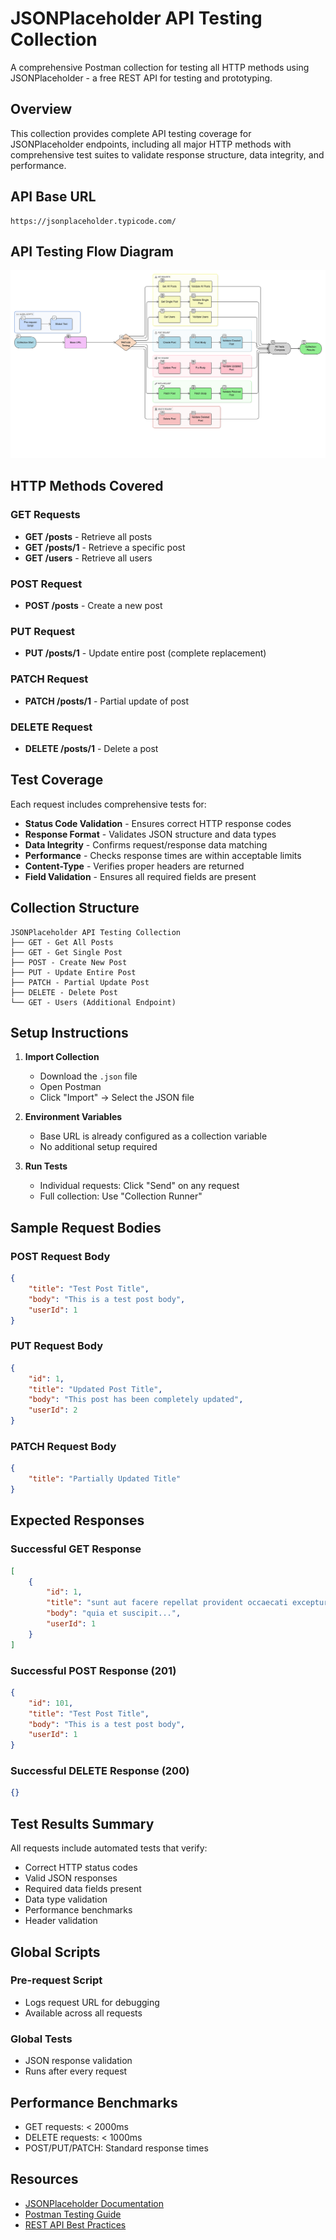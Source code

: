 # JSONPlaceholder API Testing Collection

A comprehensive Postman collection for testing all HTTP methods using JSONPlaceholder - a free REST API for testing and prototyping.

## Overview

This collection provides complete API testing coverage for JSONPlaceholder endpoints, including all major HTTP methods with comprehensive test suites to validate response structure, data integrity, and performance.

## API Base URL
```
https://jsonplaceholder.typicode.com/
```

## API Testing Flow Diagram

![API Testing Flow Diagram](flow_diagram.svg)

## HTTP Methods Covered

### GET Requests
- **GET /posts** - Retrieve all posts
- **GET /posts/1** - Retrieve a specific post
- **GET /users** - Retrieve all users

### POST Request  
- **POST /posts** - Create a new post

### PUT Request
- **PUT /posts/1** - Update entire post (complete replacement)

### PATCH Request
- **PATCH /posts/1** - Partial update of post

### DELETE Request
- **DELETE /posts/1** - Delete a post

## Test Coverage

Each request includes comprehensive tests for:

- **Status Code Validation** - Ensures correct HTTP response codes
- **Response Format** - Validates JSON structure and data types  
- **Data Integrity** - Confirms request/response data matching
- **Performance** - Checks response times are within acceptable limits
- **Content-Type** - Verifies proper headers are returned
- **Field Validation** - Ensures all required fields are present

## Collection Structure

```
JSONPlaceholder API Testing Collection
├── GET - Get All Posts
├── GET - Get Single Post  
├── POST - Create New Post
├── PUT - Update Entire Post
├── PATCH - Partial Update Post
├── DELETE - Delete Post
└── GET - Users (Additional Endpoint)
```

## Setup Instructions

1. **Import Collection**
   - Download the `.json` file
   - Open Postman
   - Click "Import" → Select the JSON file

2. **Environment Variables**
   - Base URL is already configured as a collection variable
   - No additional setup required

3. **Run Tests**
   - Individual requests: Click "Send" on any request
   - Full collection: Use "Collection Runner"

## Sample Request Bodies

### POST Request Body
```json
{
    "title": "Test Post Title",
    "body": "This is a test post body",
    "userId": 1
}
```

### PUT Request Body
```json
{
    "id": 1,
    "title": "Updated Post Title", 
    "body": "This post has been completely updated",
    "userId": 2
}
```

### PATCH Request Body
```json
{
    "title": "Partially Updated Title"
}
```

## Expected Responses

### Successful GET Response
```json
[
    {
        "id": 1,
        "title": "sunt aut facere repellat provident occaecati excepturi optio reprehenderit",
        "body": "quia et suscipit...",
        "userId": 1
    }
]
```

### Successful POST Response (201)
```json
{
    "id": 101,
    "title": "Test Post Title",
    "body": "This is a test post body", 
    "userId": 1
}
```

### Successful DELETE Response (200)
```json
{}
```

## Test Results Summary

All requests include automated tests that verify:

- Correct HTTP status codes
- Valid JSON responses
- Required data fields present
- Data type validation
- Performance benchmarks
- Header validation

## Global Scripts

### Pre-request Script
- Logs request URL for debugging
- Available across all requests

### Global Tests  
- JSON response validation
- Runs after every request

## Performance Benchmarks

- GET requests: < 2000ms
- DELETE requests: < 1000ms  
- POST/PUT/PATCH: Standard response times

## Resources

- [JSONPlaceholder Documentation](https://jsonplaceholder.typicode.com/)
- [Postman Testing Guide](https://learning.postman.com/docs/writing-scripts/test-scripts/)
- [REST API Best Practices](https://restfulapi.net/)


